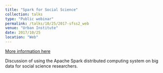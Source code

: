 ```yaml
---
title: "Spark for Social Science"
collection: talks
type: "Public webinar"
permalink: /talks/10/25/2017-sfss2_web
venue: "Urban Institute"
date: 2017/10/25
location: "Web"
---
```


[More information here](https://github.com/UrbanInstitute/sloan-spark-presentation)

Discussion of using the Apache Spark distributed computing system on big data for social science researchers.
